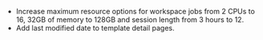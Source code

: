 - Increase maximum resource options for workspace jobs from 2 CPUs to 16, 32GB of memory to 128GB and session length from 3 hours to 12.
- Add last modified date to template detail pages.